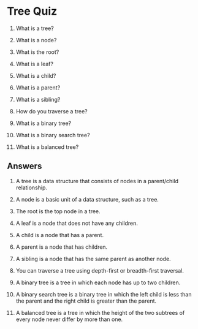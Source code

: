 # Tree Quiz

1. What is a tree?

2. What is a node?

3. What is the root?

4. What is a leaf?

5. What is a child?

6. What is a parent?

7. What is a sibling?

8. How do you traverse a tree?

9. What is a binary tree?

10. What is a binary search tree?

11. What is a balanced tree?

## Answers

1. A tree is a data structure that consists of nodes in a parent/child relationship.

2. A node is a basic unit of a data structure, such as a tree.

3. The root is the top node in a tree.

4. A leaf is a node that does not have any children.

5. A child is a node that has a parent.

6. A parent is a node that has children.

7. A sibling is a node that has the same parent as another node.

8. You can traverse a tree using depth-first or breadth-first traversal.

9. A binary tree is a tree in which each node has up to two children.

10. A binary search tree is a binary tree in which the left child is less than the parent and the right child is greater than the parent.

11. A balanced tree is a tree in which the height of the two subtrees of every node never differ by more than one.
